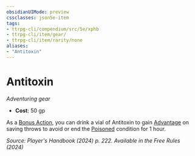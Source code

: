 ```yaml
---
obsidianUIMode: preview
cssclasses: json5e-item
tags:
- ttrpg-cli/compendium/src/5e/xphb
- ttrpg-cli/item/gear/
- ttrpg-cli/item/rarity/none
aliases: 
- "Antitoxin"
---
```

# Antitoxin
*Adventuring gear*  

- **Cost**: 50 gp

As a [Bonus Action](bonus-action-xphb.md), you can drink a vial of Antitoxin to gain [Advantage](advantage-xphb.md) on saving throws to avoid or end the [Poisoned](conditions.md#Poisoned) condition for 1 hour.

*Source: Player's Handbook (2024) p. 222. Available in the Free Rules (2024)*